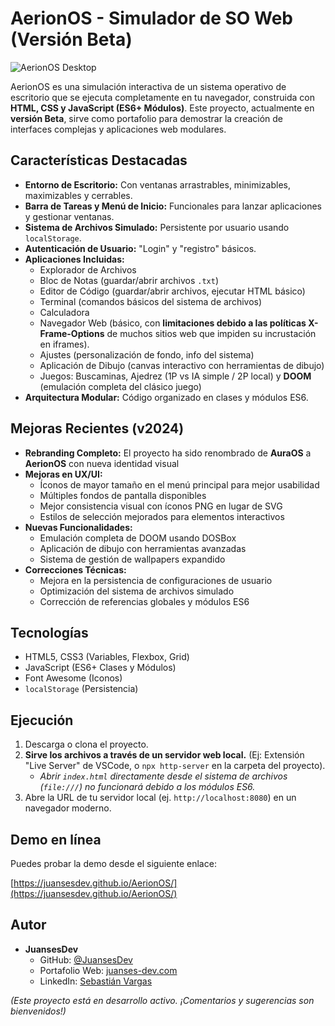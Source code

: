 # AerionOS - Simulador de SO Web (Versión Beta)

![AerionOS Desktop](https://res.cloudinary.com/dvrqgxoqf/image/upload/v1747691727/auraos_jf7szq.png)

AerionOS es una simulación interactiva de un sistema operativo de escritorio que se ejecuta completamente en tu navegador, construida con **HTML, CSS y JavaScript (ES6+ Módulos)**. Este proyecto, actualmente en **versión Beta**, sirve como portafolio para demostrar la creación de interfaces complejas y aplicaciones web modulares.

## Características Destacadas

*   **Entorno de Escritorio:** Con ventanas arrastrables, minimizables, maximizables y cerrables.
*   **Barra de Tareas y Menú de Inicio:** Funcionales para lanzar aplicaciones y gestionar ventanas.
*   **Sistema de Archivos Simulado:** Persistente por usuario usando `localStorage`.
*   **Autenticación de Usuario:** "Login" y "registro" básicos.
*   **Aplicaciones Incluidas:**
    *   Explorador de Archivos
    *   Bloc de Notas (guardar/abrir archivos `.txt`)
    *   Editor de Código (guardar/abrir archivos, ejecutar HTML básico)
    *   Terminal (comandos básicos del sistema de archivos)
    *   Calculadora
    *   Navegador Web (básico, con **limitaciones debido a las políticas X-Frame-Options** de muchos sitios web que impiden su incrustación en iframes).
    *   Ajustes (personalización de fondo, info del sistema)
    *   Aplicación de Dibujo (canvas interactivo con herramientas de dibujo)
    *   Juegos: Buscaminas, Ajedrez (1P vs IA simple / 2P local) y **DOOM** (emulación completa del clásico juego)
*   **Arquitectura Modular:** Código organizado en clases y módulos ES6.

## Mejoras Recientes (v2024)

*   **Rebranding Completo:** El proyecto ha sido renombrado de **AuraOS** a **AerionOS** con nueva identidad visual
*   **Mejoras en UX/UI:**
    *   Íconos de mayor tamaño en el menú principal para mejor usabilidad
    *   Múltiples fondos de pantalla disponibles
    *   Mejor consistencia visual con íconos PNG en lugar de SVG
    *   Estilos de selección mejorados para elementos interactivos
*   **Nuevas Funcionalidades:**
    *   Emulación completa de DOOM usando DOSBox
    *   Aplicación de dibujo con herramientas avanzadas
    *   Sistema de gestión de wallpapers expandido
*   **Correcciones Técnicas:**
    *   Mejora en la persistencia de configuraciones de usuario
    *   Optimización del sistema de archivos simulado
    *   Corrección de referencias globales y módulos ES6

## Tecnologías

*   HTML5, CSS3 (Variables, Flexbox, Grid)
*   JavaScript (ES6+ Clases y Módulos)
*   Font Awesome (Iconos)
*   `localStorage` (Persistencia)

## Ejecución

1.  Descarga o clona el proyecto.
2.  **Sirve los archivos a través de un servidor web local.** (Ej: Extensión "Live Server" de VSCode, o `npx http-server` en la carpeta del proyecto).
    *   *Abrir `index.html` directamente desde el sistema de archivos (`file:///`) no funcionará debido a los módulos ES6.*
3.  Abre la URL de tu servidor local (ej. `http://localhost:8080`) en un navegador moderno.

## Demo en línea

Puedes probar la demo desde el siguiente enlace:

[https://juansesdev.github.io/AerionOS/](https://juansesdev.github.io/AerionOS/)

## Autor

*   **JuansesDev**
    *   GitHub: [@JuansesDev](https://github.com/JuansesDev)
    *   Portafolio Web: [juanses-dev.com](https://juanses-dev.com)
    *   LinkedIn: [Sebastián Vargas](https://www.linkedin.com/in/sebastian-vargas-122aa4285)

*(Este proyecto está en desarrollo activo. ¡Comentarios y sugerencias son bienvenidos!)*